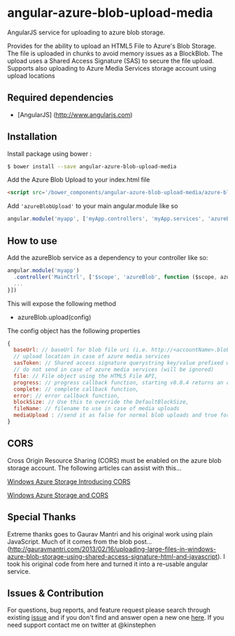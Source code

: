 angular-azure-blob-upload-media
=========================

AngularJS service for uploading to azure blob storage.

Provides for the ability to upload an HTML5 File to Azure's Blob Storage. The file is uploaded in chunks to avoid memory issues as a BlockBlob. The upload uses a Shared Access Signature (SAS) to secure the file upload. Supports also uploading to Azure Media Services storage account using upload locations

Required dependencies
-----------------------
* [AngularJS] (http://www.angularjs.com) 

Installation
-----------------------

Install package using bower : 

```bash
$ bower install --save angular-azure-blob-upload-media
```

Add the Azure Blob Upload to your index.html file 
```HTML
<script src='/bower_components/angular-azure-blob-upload-media/azure-blob-upload.js'></script>
```

Add `'azureBlobUpload'` to your main angular.module like so
```javascript
angular.module('myapp', ['myApp.controllers', 'myApp.services', 'azureBlobUpload']);
````

How to use
-------------
Add the azureBlob service as a dependency to your controller like so:
```javascript
angular.module('myapp')
  .controller('MainCtrl', ['$scope', 'azureBlob', function ($scope, azureBlob) {
  ...
}])
```

This will expose the following method

* azureBlob.upload(config)

The config object has the following properties

```javascript
{
  baseUrl: // baseUrl for blob file uri (i.e. http://<accountName>.blob.core.windows.net/<container>/<blobname>),
  // upload location in case of azure media services
  sasToken: // Shared access signature querystring key/value prefixed with ?,
  // do not send in case of azure media services (will be ignored)
  file: // File object using the HTML5 File API,
  progress: // progress callback function, starting v0.0.4 returns an object with bytesUploaded, fileSize & percentComplete,
  complete: // complete callback function,
  error: // error callback function,
  blockSize: // Use this to override the DefaultBlockSize,
  fileName: // filename to use in case of media uploads
  mediaUpload : //send it as false for normal blob uploads and true for media services uploads
}
```


CORS
-------------

Cross Origin Resource Sharing (CORS) must be enabled on the azure blob storage account. The following articles can assist with this...

[Windows Azure Storage Introducing CORS](http://blogs.msdn.com/b/windowsazurestorage/archive/2014/02/03/windows-azure-storage-introducing-cors.aspx)

[Windows Azure Storage and CORS](http://www.contentmaster.com/azure/windows-azure-storage-cors/)


Special Thanks 
-------------

Extreme thanks goes to Gaurav Mantri and his original work using plain JavaScript. Much of it comes from the blob post...
(http://gauravmantri.com/2013/02/16/uploading-large-files-in-windows-azure-blob-storage-using-shared-access-signature-html-and-javascript). I took his original code from here and turned it into a re-usable angular service.


Issues & Contribution
-------------

For questions, bug reports, and feature request please search through existing [issue](https://github.com/kinstephen/angular-azure-blob-upload/issues) and if you don't find and answer open a new one  [here](https://github.com/kinstephen/angular-azure-blob-upload/issues/new). If you need support contact me on twitter at @kinstephen



